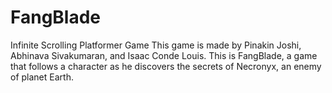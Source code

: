 # FangBlade
Infinite Scrolling Platformer Game
This game is made by Pinakin Joshi, Abhinava Sivakumaran, and Isaac Conde Louis.
This is FangBlade, a game that follows a character as he discovers the secrets of Necronyx, an enemy of planet Earth.
